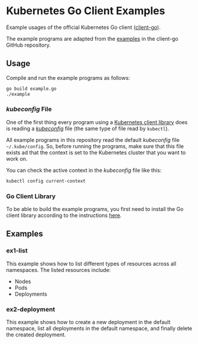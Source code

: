# Kubernetes Go Client Examples

Example usages of the official Kubernetes Go client ([client-go](https://github.com/kubernetes/client-go)).

The example programs are adapted from the [examples](https://github.com/kubernetes/client-go/tree/master/examples) in the client-go GitHub repository.

## Usage

Compile and run the example programs as follows:

~~~bash
go build example.go
./example
~~~

### *kubeconfig* File

One of the first thing every program using a [Kubernetes client library](https://kubernetes.io/docs/reference/using-api/client-libraries/) does is reading a [*kubeconfig*](https://kubernetes.io/docs/concepts/configuration/organize-cluster-access-kubeconfig/) file (the same type of file read by `kubectl`).

All example programs in this repository read the default *kubeconfig* file `~/.kube/config`. So, before running the programs, make sure that this file exists ad that the context is set to the Kubernetes cluster that you want to work on.

You can check the active context in the *kubeconfig* file like this:

~~~bash
kubectl config current-context
~~~

### Go Client Library

To be able to build the example programs, you first need to install the Go client library according to the instructions [here](https://github.com/kubernetes/client-go/blob/master/INSTALL.md#installing-client-go).

## Examples

### ex1-list

This example shows how to list different types of resources across all namespaces. The listed resources include:

- Nodes
- Pods
- Deployments

### ex2-deployment

This example shows how to create a new deployment in the default namespace, list all deployments in the default namespace, and finally delete the created deployment.
